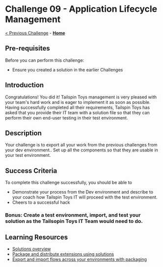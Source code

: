 # Challenge 09 - Application Lifecycle Management

[< Previous Challenge](./Challenge-08.md) - **[Home](../README.md)**

## Pre-requisites

Before you can perform this challenge:
- Ensure you created a solution in the earlier Challenges

## Introduction

Congratulations! You did it! Tailspin Toys management is very pleased with your team's hard work and is eager to implement it as soon as possible. Having successfully completed all their requirements, Tailspin Toys has asked that you provide their IT team with a solution file so that they can perform their own end-user testing in their test environment.

## Description

Your challenge is to export all your work from the previous challenges from your dev environment.. Set up all the components so that they are usable in your test environment.


## Success Criteria

To complete this challenge successfully, you should be able to
- Demonstrate your process from the Dev environment and describe to your coach how Tailspin Toys IT will proceed with the test environment.
- Cheers to a successful hack

### Bonus: Create a test environment, import, and test your solution as the Tailsopin Toys IT Team would need to do.

## Learning Resources

* [Solutions overview](https://docs.microsoft.com/en-us/powerapps/maker/common-data-service/solutions-overview)
* [Package and distribute extensions using solutions](https://docs.microsoft.com/en-us/powerapps/maker/common-data-service/solutions-overview)
* [Export and import flows across your environments with packaging](https://flow.microsoft.com/en-us/blog/import-export-bap-packages/)

